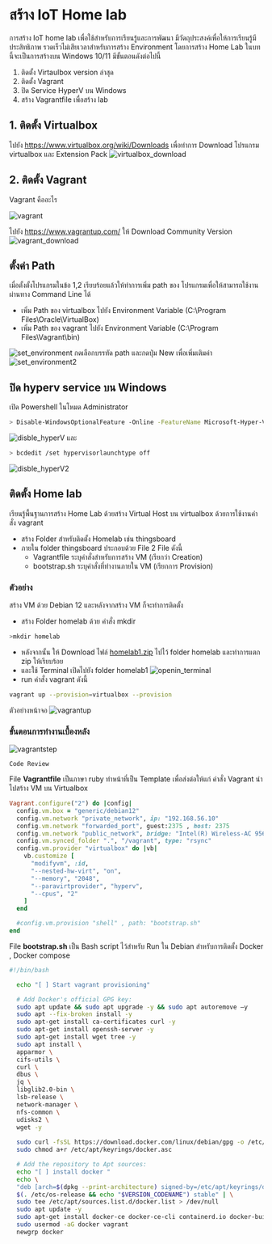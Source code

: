 # สร้าง IoT Home lab

การสร้าง IoT home lab เพื่อใช้สำหรับการเรียนรู้และการพัฒนา มีวัดถุประสงค์เพื่อให้การเรียนรู้มีประสิทธิภาพ รวดเร็วไม่เสียเวลาสำหรับการสร้าง Environment โดยการสร้าง Home Lab ในบทนี้จะเป็นการสร้างบน Windows 10/11 มีขั้นตอนดังต่อไปนี้
1. ติดตั้ง Virtaulbox version ล่าสุด
1. ติดตั้ง Vagrant
1. ปิด Service HyperV บน Windows
1. สร้าง Vagrantfile เพื่อสร้าง lab

## 1. ติดตั้ง Virtualbox
ไปยัง <https://www.virtualbox.org/wiki/Downloads> เพื่อทำการ Download โปรแกรม virtualbox และ Extension Pack
![virtualbox_download](../assets/images/virtualbox_download.png)

## 2. ติดตั้ง Vagrant 
Vagrant คืออะไร

![vagrant ](../assets/images/what-is-vagrant.png)

ไปยัง <https://www.vagrantup.com/> ให้ Download Community Version
![vagrant_download](../assets/images/vagrant_download.png)

## ตั้งค่า Path 
เมื่อตั้งตั้งโปรแกรมในข้อ 1,2 เรียบร้อยแล้วให้ทำการเพิ่ม path  ของ โปรแกรมเพื่อให้สามารถใช้งานผ่านทาง Command Line ได้
- เพิ่ม Path ของ virtualbox ไปยัง Environment Variable (C:\Program Files\Oracle\VirtualBox)
- เพิ่ม Path ของ vagrant ไปยัง Environment Variable  (C:\Program Files\Vagrant\bin)

![set_environment](../assets/images/set_environment.png)
กดเลือกบรรทัด path และกดปุ่ม New เพื่อเพิ่มเติมค่า
![set_environment2](../assets/images/set_environment2.png)

## ปิด hyperv service บน Windows
เปิด Powershell ในโหมด Administrator

```sh
> Disable-WindowsOptionalFeature -Online -FeatureName Microsoft-Hyper-V-All
```
![disble_hyperV](../assets/images/disable_hyperV.png)
และ
```sh
> bcdedit /set hypervisorlaunchtype off
```
![disble_hyperV2](../assets/images/disable_hyperV2.png)

## ติดตั้ง Home lab

เรียนรู้พื้นฐานการสร้าง Home Lab ด้วยสร้าง Virtual Host บน virtualbox ด้วยการใช้งานคำสั่ง vagrant 
- สร้าง Folder สำหรับติดตั้ง Homelab เช่น thingsboard
- ภายใน folder thingsboard ประกอบด้วย File 2 File ดังนี้ 
    - Vagrantfile  ระบุคำสั่งสำหรับการสร้าง VM (เรียกว่า Creation)
    - bootstrap.sh  ระบุคำสั่งที่ทำงานภายใน VM (เรียกการ Provision)

### ตัวอย่าง  
สร้าง VM ด้วย Debian 12 และหลังจากสร้าง VM ก็จะทำการติดตั้ง 
- สร้าง Folder homelab ด้วย คำสั่ง mkdir
```sh
>mkdir homelab
```
- หลังจากนั้น ให้ Download ไฟล์ [homelab1.zip](../assets/zip/homelab1.zip) ไปไว้ folder homelab และทำการแตก zip ให้เรียบร้อย
- และใช้ Terminal เปิดไปยัง folder homelab1 
![openin_terminal](../assets/images/openin_terminal.png)
- run คำสั่ง vagrant ดังนี้
```sh
vagrant up --provision=virtualbox --provision
```

ตัวอย่างหน้าจอ
![vagrantup](../assets/images/vagrant_up.png)

### ขั้นตอนการทำงานเบื้องหลัง
![vagrantstep](../assets/images/vagrant_step.png)

```admonish example 
Code Review
```

File **Vagrantfile** เป็นภาษา ruby ทำหน้าที่เป็น Template เพื่อส่งต่อให้แก่ คำสั่ง Vagrant นำไปสร้าง VM บน Virtualbox


```ruby 
Vagrant.configure("2") do |config|
  config.vm.box = "generic/debian12"
  config.vm.network "private_network", ip: "192.168.56.10"
  config.vm.network "forwarded_port", guest:2375 , host: 2375
  config.vm.network "public_network", bridge: "Intel(R) Wireless-AC 9560 160MHz", ip: "192.168.1.10"
  config.vm.synced_folder ".", "/vagrant", type: "rsync"
  config.vm.provider "virtualbox" do |vb|
    vb.customize [
      "modifyvm", :id,
      "--nested-hw-virt", "on",
      "--memory", "2048",
      "--paravirtprovider", "hyperv", 
      "--cpus", "2"
    ]
  end

  #config.vm.provision "shell" , path: "bootstrap.sh"
end
```

File **bootstrap.sh** เป็น Bash script ไว้สำหรับ Run ใน Debian สำหรับการติดตั้ง Docker , Docker compose

```sh
#!/bin/bash

  echo "[ ] Start vagrant provisioning"

  # Add Docker's official GPG key:
  sudo apt update && sudo apt upgrade -y && sudo apt autoremove –y
  sudo apt --fix-broken install -y
  sudo apt-get install ca-certificates curl -y  
  sudo apt-get install openssh-server -y
  sudo apt-get install wget tree -y
  sudo apt install \
  apparmor \
  cifs-utils \
  curl \
  dbus \
  jq \
  libglib2.0-bin \
  lsb-release \
  network-manager \
  nfs-common \
  udisks2 \
  wget -y
  
  sudo curl -fsSL https://download.docker.com/linux/debian/gpg -o /etc/apt/keyrings/docker.asc
  sudo chmod a+r /etc/apt/keyrings/docker.asc

  # Add the repository to Apt sources:
  echo "[ ] install docker "
  echo \
  "deb [arch=$(dpkg --print-architecture) signed-by=/etc/apt/keyrings/docker.asc] https://download.docker.com/linux/debian \
  $(. /etc/os-release && echo "$VERSION_CODENAME") stable" | \
  sudo tee /etc/apt/sources.list.d/docker.list > /dev/null 
  sudo apt update -y
  sudo apt-get install docker-ce docker-ce-cli containerd.io docker-buildx-plugin docker-compose-plugin -y 
  sudo usermod -aG docker vagrant 
  newgrp docker
 
```
